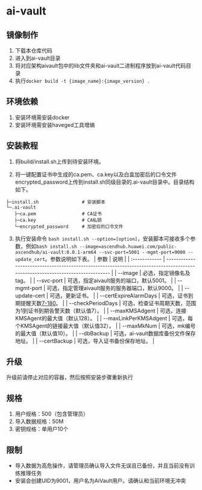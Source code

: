 # ai-vault

## 镜像制作
1. 下载本仓库代码
2. 进入到ai-vault目录
3. 将对应架构aivault包中的lib文件夹和ai-vault二进制程序放到ai-vault代码目录
4. 执行`docker build -t {image_name}:{image_version} .`

## 环境依赖
1. 安装环境需安装docker
2. 安装环境需安装haveged工具增熵

## 安装教程
1. 将build/install.sh上传到待安装环境。

2. 将一键配置证书中生成的ca.pem、ca.key以及白盒加密后的口令文件encrypted_password上传到install.sh同级目录的.ai-vault目录中。目录结构如下。
```
├─install.sh                # 安装脚本
└─.ai-vault
   ├─ca.pem                 # CA证书    
   ├─ca.key                 # CA私钥
   └─encrypted_password     # 加密后的口令文件
```
3. 执行安装命令
`bash install.sh --option=[option]`，安装脚本可接收多个参数，例如`bash install.sh --image=ascendhub.huawei.com/public-ascendhub/ai-vault:0.0.1-arm64 --svc-port=5001 --mgmt-port=9000 --update_cert`。参数说明如下表。
| 参数                  | 说明                                                                                                                          |
| :------------         | ----------------------------------------------------------------------------------------------------------------------------- |
| --image               | 必选，指定镜像名及tag。                                                                                                         |
| --svc-port            | 可选，指定aivault服务的端口，默认5001。                                                                                         |
| --mgmt-port           | 可选，指定管理aivault服务的服务器端口，默认9000。                                                                                |
| --update-cert         | 可选，更新证书。                                                                                                               |
| --certExpireAlarmDays | 可选，证书到期提醒天数[7-180](默认值90)。                                                                                        |
| --checkPeriodDays     | 可选，检查证书周期天数，范围为1到证书到期告警天数（默认值7）。                                                                      |
| --maxKMSAdgent        | 可选，连接KMSAgent的最大值（默认128）。                                                                                          |
| --maxLinkPerKMSAdgent | 可选，每个KMSAgent的链接最大值（默认值32）。                                                                                      |
| --maxMkNum            | 可选，mk编号的最大值（默认值10）。                                                                                               |
| --dbBackup            | 可选，ai-vault数据库备份文件保存地址。                                                                                           |
| --certBackup          | 可选，导入证书备份保存地址。                                                                                                     |

## 升级
升级前请停止对应的容器，然后按照安装步骤重新执行

## 规格
1. 用户规格：500（包含管理员）
2. 导入数据规格：50M
3. 密钥规格：单用户10个

## 限制
- 导入数据为高危操作，请管理员确认导入文件无误且已备份，并且当前没有训练推理任务
- 安装会创建UID为9001，用户名为AiVault用户。请确认和当前环境无冲突



